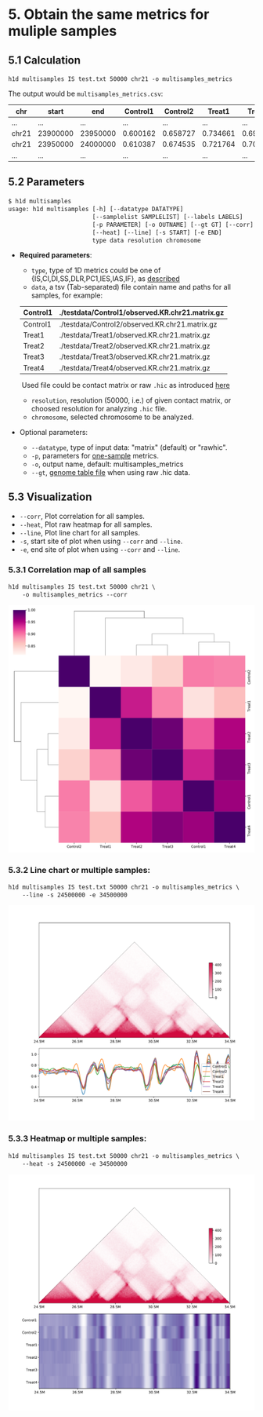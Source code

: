 # 5. Obtain the same metrics for muliple samples

## 5.1 Calculation

```
h1d multisamples IS test.txt 50000 chr21 -o multisamples_metrics
```

The output would be `multisamples_metrics.csv`:

| chr   | start    | end      | Control1 | Control2 | Treat1   | Treat2   | ...  |
| ----- | -------- | -------- | -------- | -------- | -------- | -------- | ---- |
| ...   | ...      | ...      | ...      | ...      | ...      | ...      | ...  |
| chr21 | 23900000 | 23950000 | 0.600162 | 0.658727 | 0.734661 | 0.692226 | ...  |
| chr21 | 23950000 | 24000000 | 0.610387 | 0.674535 | 0.721764 | 0.70977  | ...  |
| ...   | ...      | ...      | ...      | ...      | ...      | ...      | ...  |

## 5.2 Parameters

```
$ h1d multisamples
usage: h1d multisamples [-h] [--datatype DATATYPE]
                        [--samplelist SAMPLELIST] [--labels LABELS]
                        [-p PARAMETER] [-o OUTNAME] [--gt GT] [--corr]
                        [--heat] [--line] [-s START] [-e END]
                        type data resolution chromosome
```

- **Required parameters**:

  - `type`, type of 1D metrics could be one of {IS,CI,DI,SS,DLR,PC1,IES,IAS,IF}, as [described](https://h1d.readthedocs.io/en/latest/onesample.html#usage)
  - `data`, a tsv (Tab-separated) file contain name and paths for all samples, for example:

  | Control1 | ./testdata/Control1/observed.KR.chr21.matrix.gz |
  | -------- | ----------------------------------------------- |
  | Control1 | ./testdata/Control2/observed.KR.chr21.matrix.gz |
  | Treat1   | ./testdata/Treat1/observed.KR.chr21.matrix.gz   |
  | Treat2   | ./testdata/Treat2/observed.KR.chr21.matrix.gz   |
  | Treat3   | ./testdata/Treat3/observed.KR.chr21.matrix.gz   |
  | Treat4   | ./testdata/Treat4/observed.KR.chr21.matrix.gz   |

  ​	Used file could be contact matrix or raw `.hic` as introduced [here](https://h1d.readthedocs.io/en/latest/overview.html#input-format) 

  - `resolution`, resolution (50000, i.e.) of given contact matrix, or choosed resolution for analyzing `.hic` file.
  - `chromosome`, selected chromosome to be analyzed.

- Optional parameters:

  - `--datatype`, type of input data: "matrix" (default) or "rawhic".
  - `-p`, parameters  for [one-sample](https://h1d.readthedocs.io/en/latest/onesample.html#usage)  metrics.
  - `-o`,  output name, default: multisamples_metrics
  - `--gt`, [genome table file](https://h1d.readthedocs.io/en/latest/overview.html#input-format) when using raw .hic data.

  

## 5.3 Visualization

- `--corr`, Plot correlation for all samples.
- `--heat`, Plot raw heatmap for all samples.
- `--line`, Plot line chart for all samples.
- `-s`, start site of plot when using `--corr` and `--line`.
- `-e`, end site of plot when using `--corr` and `--line`.

### 5.3.1 Correlation map of all samples

```shell
h1d multisamples IS test.txt 50000 chr21 \
	-o multisamples_metrics --corr
```

<img src="_static/5-3-1.pdf" alt="RTDimport" style="zoom:70%;" />

### 5.3.2 Line chart or multiple samples:

```shell
h1d multisamples IS test.txt 50000 chr21 -o multisamples_metrics \
	--line -s 24500000 -e 34500000
```

<img src="_static/5-3-2.pdf" alt="RTDimport" style="zoom:80%;" />

### 5.3.3 Heatmap or multiple samples:

```shell
h1d multisamples IS test.txt 50000 chr21 -o multisamples_metrics \
	--heat -s 24500000 -e 34500000
```

<img src="_static/5-3-3.pdf" alt="RTDimport" style="zoom:80%;" />